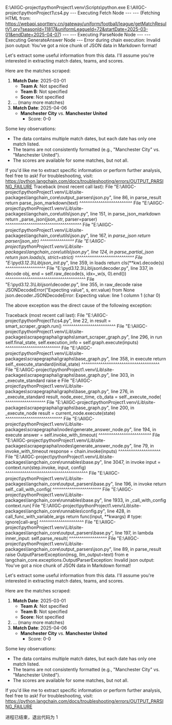 E:\AIIGC-project\pythonProject1\.venv\Scripts\python.exe E:\AIIGC-project\pythonProject1\cs4.py 
--- Executing Fetch Node ---
--- (Fetching HTML from: https://webapi.sporttery.cn/gateway/uniform/football/league/getMatchResultV1.qry?seasonId=11817&uniformLeagueId=72&startDate=2025-03-01&endDate=2025-04-07) ---
--- Executing ParseNode Node ---
--- Executing GenerateAnswer Node ---
Error during chain execution: Invalid json output: You've got a nice chunk of JSON data in Markdown format!

Let's extract some useful information from this data. I'll assume you're interested in extracting match dates, teams, and scores.

Here are the matches scraped:

1. **Match Date**: 2025-03-01
	* **Team A**: Not specified
	* **Team B**: Not specified
	* **Score**: Not specified
2. ... (many more matches)
3. **Match Date**: 2025-04-06
	* **Manchester City** vs. **Manchester United**
		+ Score: 0-0

Some key observations:

* The data contains multiple match dates, but each date has only one match listed.
* The teams are not consistently formatted (e.g., "Manchester City" vs. "Manchester United").
* The scores are available for some matches, but not all.

If you'd like me to extract specific information or perform further analysis, feel free to ask!
For troubleshooting, visit: https://python.langchain.com/docs/troubleshooting/errors/OUTPUT_PARSING_FAILURE 
Traceback (most recent call last):
  File "E:\AIIGC-project\pythonProject1\.venv\Lib\site-packages\langchain_core\output_parsers\json.py", line 86, in parse_result
    return parse_json_markdown(text)
           ^^^^^^^^^^^^^^^^^^^^^^^^^
  File "E:\AIIGC-project\pythonProject1\.venv\Lib\site-packages\langchain_core\utils\json.py", line 151, in parse_json_markdown
    return _parse_json(json_str, parser=parser)
           ^^^^^^^^^^^^^^^^^^^^^^^^^^^^^^^^^^^^
  File "E:\AIIGC-project\pythonProject1\.venv\Lib\site-packages\langchain_core\utils\json.py", line 167, in _parse_json
    return parser(json_str)
           ^^^^^^^^^^^^^^^^
  File "E:\AIIGC-project\pythonProject1\.venv\Lib\site-packages\langchain_core\utils\json.py", line 124, in parse_partial_json
    return json.loads(s, strict=strict)
           ^^^^^^^^^^^^^^^^^^^^^^^^^^^^
  File "E:\pyd3.12.3\Lib\json\__init__.py", line 359, in loads
    return cls(**kw).decode(s)
           ^^^^^^^^^^^^^^^^^^^
  File "E:\pyd3.12.3\Lib\json\decoder.py", line 337, in decode
    obj, end = self.raw_decode(s, idx=_w(s, 0).end())
               ^^^^^^^^^^^^^^^^^^^^^^^^^^^^^^^^^^^^^^
  File "E:\pyd3.12.3\Lib\json\decoder.py", line 355, in raw_decode
    raise JSONDecodeError("Expecting value", s, err.value) from None
json.decoder.JSONDecodeError: Expecting value: line 1 column 1 (char 0)

The above exception was the direct cause of the following exception:

Traceback (most recent call last):
  File "E:\AIIGC-project\pythonProject1\cs4.py", line 22, in <module>
    result = smart_scraper_graph.run()
             ^^^^^^^^^^^^^^^^^^^^^^^^^
  File "E:\AIIGC-project\pythonProject1\.venv\Lib\site-packages\scrapegraphai\graphs\smart_scraper_graph.py", line 296, in run
    self.final_state, self.execution_info = self.graph.execute(inputs)
                                            ^^^^^^^^^^^^^^^^^^^^^^^^^^
  File "E:\AIIGC-project\pythonProject1\.venv\Lib\site-packages\scrapegraphai\graphs\base_graph.py", line 358, in execute
    return self._execute_standard(initial_state)
           ^^^^^^^^^^^^^^^^^^^^^^^^^^^^^^^^^^^^^
  File "E:\AIIGC-project\pythonProject1\.venv\Lib\site-packages\scrapegraphai\graphs\base_graph.py", line 303, in _execute_standard
    raise e
  File "E:\AIIGC-project\pythonProject1\.venv\Lib\site-packages\scrapegraphai\graphs\base_graph.py", line 276, in _execute_standard
    result, node_exec_time, cb_data = self._execute_node(
                                      ^^^^^^^^^^^^^^^^^^^
  File "E:\AIIGC-project\pythonProject1\.venv\Lib\site-packages\scrapegraphai\graphs\base_graph.py", line 200, in _execute_node
    result = current_node.execute(state)
             ^^^^^^^^^^^^^^^^^^^^^^^^^^^
  File "E:\AIIGC-project\pythonProject1\.venv\Lib\site-packages\scrapegraphai\nodes\generate_answer_node.py", line 194, in execute
    answer = self.invoke_with_timeout(
             ^^^^^^^^^^^^^^^^^^^^^^^^^
  File "E:\AIIGC-project\pythonProject1\.venv\Lib\site-packages\scrapegraphai\nodes\generate_answer_node.py", line 79, in invoke_with_timeout
    response = chain.invoke(inputs)
               ^^^^^^^^^^^^^^^^^^^^
  File "E:\AIIGC-project\pythonProject1\.venv\Lib\site-packages\langchain_core\runnables\base.py", line 3047, in invoke
    input = context.run(step.invoke, input, config)
            ^^^^^^^^^^^^^^^^^^^^^^^^^^^^^^^^^^^^^^^
  File "E:\AIIGC-project\pythonProject1\.venv\Lib\site-packages\langchain_core\output_parsers\base.py", line 196, in invoke
    return self._call_with_config(
           ^^^^^^^^^^^^^^^^^^^^^^^
  File "E:\AIIGC-project\pythonProject1\.venv\Lib\site-packages\langchain_core\runnables\base.py", line 1933, in _call_with_config
    context.run(
  File "E:\AIIGC-project\pythonProject1\.venv\Lib\site-packages\langchain_core\runnables\config.py", line 428, in call_func_with_variable_args
    return func(input, **kwargs)  # type: ignore[call-arg]
           ^^^^^^^^^^^^^^^^^^^^^
  File "E:\AIIGC-project\pythonProject1\.venv\Lib\site-packages\langchain_core\output_parsers\base.py", line 197, in <lambda>
    lambda inner_input: self.parse_result(
                        ^^^^^^^^^^^^^^^^^^
  File "E:\AIIGC-project\pythonProject1\.venv\Lib\site-packages\langchain_core\output_parsers\json.py", line 89, in parse_result
    raise OutputParserException(msg, llm_output=text) from e
langchain_core.exceptions.OutputParserException: Invalid json output: You've got a nice chunk of JSON data in Markdown format!

Let's extract some useful information from this data. I'll assume you're interested in extracting match dates, teams, and scores.

Here are the matches scraped:

1. **Match Date**: 2025-03-01
	* **Team A**: Not specified
	* **Team B**: Not specified
	* **Score**: Not specified
2. ... (many more matches)
3. **Match Date**: 2025-04-06
	* **Manchester City** vs. **Manchester United**
		+ Score: 0-0

Some key observations:

* The data contains multiple match dates, but each date has only one match listed.
* The teams are not consistently formatted (e.g., "Manchester City" vs. "Manchester United").
* The scores are available for some matches, but not all.

If you'd like me to extract specific information or perform further analysis, feel free to ask!
For troubleshooting, visit: https://python.langchain.com/docs/troubleshooting/errors/OUTPUT_PARSING_FAILURE 

进程已结束，退出代码为 1
